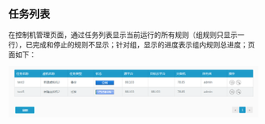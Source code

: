 ## 任务列表

在控制机管理页面，通过任务列表显示当前运行的所有规则（组规则只显示一行），已完成和停止的规则不显示；针对组，显示的进度表示组内规则总进度；页面如下：

![说明: 1](/assets/V6.11811051633.png)



